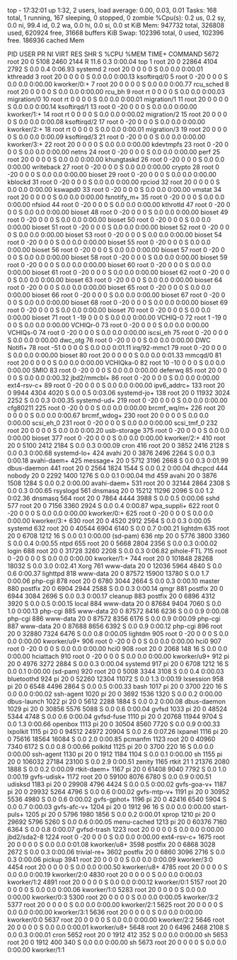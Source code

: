 top - 17:32:01 up  1:32,  2 users,  load average: 0.00, 0.03, 0.01
Tasks: 168 total,   1 running, 167 sleeping,   0 stopped,   0 zombie
%Cpu(s):  0.2 us,  0.2 sy,  0.0 ni, 99.4 id,  0.2 wa,  0.0 hi,  0.0 si,  0.0 st
KiB Mem:    947732 total,   326808 used,   620924 free,    31668 buffers
KiB Swap:   102396 total,        0 used,   102396 free.   186936 cached Mem

  PID USER      PR  NI    VIRT    RES    SHR S  %CPU %MEM     TIME+ COMMAND
 5672 root      20   0    5108   2460   2144 R  11.6  0.3   0:00.04 top
    1 root      20   0   22864   4104   2792 S   0.0  0.4   0:06.93 systemd
    2 root      20   0       0      0      0 S   0.0  0.0   0:00.01 kthreadd
    3 root      20   0       0      0      0 S   0.0  0.0   0:00.13 ksoftirqd/0
    5 root       0 -20       0      0      0 S   0.0  0.0   0:00.00 kworker/0:+
    7 root      20   0       0      0      0 S   0.0  0.0   0:00.77 rcu_sched
    8 root      20   0       0      0      0 S   0.0  0.0   0:00.00 rcu_bh
    9 root      rt   0       0      0      0 S   0.0  0.0   0:00.03 migration/0
   10 root      rt   0       0      0      0 S   0.0  0.0   0:00.01 migration/1
   11 root      20   0       0      0      0 S   0.0  0.0   0:00.14 ksoftirqd/1
   13 root       0 -20       0      0      0 S   0.0  0.0   0:00.00 kworker/1:+
   14 root      rt   0       0      0      0 S   0.0  0.0   0:00.02 migration/2
   15 root      20   0       0      0      0 S   0.0  0.0   0:00.08 ksoftirqd/2
   17 root       0 -20       0      0      0 S   0.0  0.0   0:00.00 kworker/2:+
   18 root      rt   0       0      0      0 S   0.0  0.0   0:00.01 migration/3
   19 root      20   0       0      0      0 S   0.0  0.0   0:00.09 ksoftirqd/3
   21 root       0 -20       0      0      0 S   0.0  0.0   0:00.00 kworker/3:+
   22 root      20   0       0      0      0 S   0.0  0.0   0:00.00 kdevtmpfs
   23 root       0 -20       0      0      0 S   0.0  0.0   0:00.00 netns
   24 root       0 -20       0      0      0 S   0.0  0.0   0:00.00 perf
   25 root      20   0       0      0      0 S   0.0  0.0   0:00.00 khungtaskd
   26 root       0 -20       0      0      0 S   0.0  0.0   0:00.00 writeback
   27 root       0 -20       0      0      0 S   0.0  0.0   0:00.00 crypto
   28 root       0 -20       0      0      0 S   0.0  0.0   0:00.00 bioset
   29 root       0 -20       0      0      0 S   0.0  0.0   0:00.00 kblockd
   31 root       0 -20       0      0      0 S   0.0  0.0   0:00.00 rpciod
   32 root      20   0       0      0      0 S   0.0  0.0   0:00.00 kswapd0
   33 root       0 -20       0      0      0 S   0.0  0.0   0:00.00 vmstat
   34 root      20   0       0      0      0 S   0.0  0.0   0:00.00 fsnotify_m+
   35 root       0 -20       0      0      0 S   0.0  0.0   0:00.00 nfsiod
   44 root       0 -20       0      0      0 S   0.0  0.0   0:00.00 kthrotld
   47 root       0 -20       0      0      0 S   0.0  0.0   0:00.00 bioset
   48 root       0 -20       0      0      0 S   0.0  0.0   0:00.00 bioset
   49 root       0 -20       0      0      0 S   0.0  0.0   0:00.00 bioset
   50 root       0 -20       0      0      0 S   0.0  0.0   0:00.00 bioset
   51 root       0 -20       0      0      0 S   0.0  0.0   0:00.00 bioset
   52 root       0 -20       0      0      0 S   0.0  0.0   0:00.00 bioset
   53 root       0 -20       0      0      0 S   0.0  0.0   0:00.00 bioset
   54 root       0 -20       0      0      0 S   0.0  0.0   0:00.00 bioset
   55 root       0 -20       0      0      0 S   0.0  0.0   0:00.00 bioset
   56 root       0 -20       0      0      0 S   0.0  0.0   0:00.00 bioset
   57 root       0 -20       0      0      0 S   0.0  0.0   0:00.00 bioset
   58 root       0 -20       0      0      0 S   0.0  0.0   0:00.00 bioset
   59 root       0 -20       0      0      0 S   0.0  0.0   0:00.00 bioset
   60 root       0 -20       0      0      0 S   0.0  0.0   0:00.00 bioset
   61 root       0 -20       0      0      0 S   0.0  0.0   0:00.00 bioset
   62 root       0 -20       0      0      0 S   0.0  0.0   0:00.00 bioset
   63 root       0 -20       0      0      0 S   0.0  0.0   0:00.00 bioset
   64 root       0 -20       0      0      0 S   0.0  0.0   0:00.00 bioset
   65 root       0 -20       0      0      0 S   0.0  0.0   0:00.00 bioset
   66 root       0 -20       0      0      0 S   0.0  0.0   0:00.00 bioset
   67 root       0 -20       0      0      0 S   0.0  0.0   0:00.00 bioset
   68 root       0 -20       0      0      0 S   0.0  0.0   0:00.00 bioset
   69 root       0 -20       0      0      0 S   0.0  0.0   0:00.00 bioset
   70 root       0 -20       0      0      0 S   0.0  0.0   0:00.00 bioset
   71 root       1 -19       0      0      0 S   0.0  0.0   0:00.00 VCHIQ-0
   72 root       1 -19       0      0      0 S   0.0  0.0   0:00.00 VCHIQr-0
   73 root       0 -20       0      0      0 S   0.0  0.0   0:00.00 VCHIQs-0
   74 root       0 -20       0      0      0 S   0.0  0.0   0:00.00 iscsi_eh
   75 root       0 -20       0      0      0 S   0.0  0.0   0:00.00 dwc_otg
   76 root       0 -20       0      0      0 S   0.0  0.0   0:00.00 DWC Notifi+
   78 root     -51   0       0      0      0 S   0.0  0.0   0:01.11 irq/92-mmc1
   79 root       0 -20       0      0      0 S   0.0  0.0   0:00.00 bioset
   80 root      20   0       0      0      0 S   0.0  0.0   0:01.33 mmcqd/0
   81 root      20   0       0      0      0 S   0.0  0.0   0:00.00 VCHIQka-0
   82 root      10 -10       0      0      0 S   0.0  0.0   0:00.00 SMIO
   83 root       0 -20       0      0      0 S   0.0  0.0   0:00.00 deferwq
   85 root      20   0       0      0      0 S   0.0  0.0   0:00.32 jbd2/mmcbl+
   86 root       0 -20       0      0      0 S   0.0  0.0   0:00.00 ext4-rsv-c+
   89 root       0 -20       0      0      0 S   0.0  0.0   0:00.00 ipv6_addrc+
  133 root      20   0    9944   4304   4020 S   0.0  0.5   0:03.06 systemd-jo+
  138 root      20   0   11932   3024   2252 S   0.0  0.3   0:00.35 systemd-ud+
  219 root       0 -20       0      0      0 S   0.0  0.0   0:00.00 cfg80211
  225 root       0 -20       0      0      0 S   0.0  0.0   0:00.00 brcmf_wq/m+
  226 root      20   0       0      0      0 S   0.0  0.0   0:00.67 brcmf_wdog+
  230 root      20   0       0      0      0 S   0.0  0.0   0:00.00 scsi_eh_0
  231 root       0 -20       0      0      0 S   0.0  0.0   0:00.00 scsi_tmf_0
  232 root      20   0       0      0      0 S   0.0  0.0   0:00.20 usb-storage
  375 root       0 -20       0      0      0 S   0.0  0.0   0:00.00 bioset
  377 root       0 -20       0      0      0 S   0.0  0.0   0:00.00 kworker/2:+
  410 root      20   0    5100   2412   2184 S   0.0  0.3   0:00.09 cron
  416 root      20   0    3852   2416   2128 S   0.0  0.3   0:00.68 systemd-lo+
  424 avahi     20   0    3876   2496   2264 S   0.0  0.3   0:00.18 avahi-daem+
  425 message+  20   0    5712   3196   2668 S   0.0  0.3   0:01.99 dbus-daemon
  441 root      20   0    2564   1824   1544 S   0.0  0.2   0:00.04 dhcpcd
  444 nobody    20   0    2292   1400   1276 S   0.0  0.1   0:00.04 thd
  459 avahi     20   0    3876   1508   1284 S   0.0  0.2   0:00.00 avahi-daem+
  531 root      20   0   32144   2864   2308 S   0.0  0.3   0:00.65 rsyslogd
  561 dnsmasq   20   0   15212  11296   2096 S   0.0  1.2   0:02.36 dnsmasq
  564 root      20   0    7864   4444   3988 S   0.0  0.5   0:00.06 sshd
  577 root      20   0    7156   3360   2924 S   0.0  0.4   0:00.87 wpa_suppli+
  622 root       0 -20       0      0      0 S   0.0  0.0   0:00.00 kworker/0:+
  625 root       0 -20       0      0      0 S   0.0  0.0   0:00.00 kworker/3:+
  630 root      20   0    4520   2912   2564 S   0.0  0.3   0:00.05 systemd
  632 root      20   0   40544   6904   6140 S   0.0  0.7   0:00.21 lightdm
  635 root      20   0    6708   1212     16 S   0.0  0.1   0:00.00 (sd-pam)
  636 ntp       20   0    5776   3800   3360 S   0.0  0.4   0:00.55 ntpd
  655 root      20   0    5668   2804   2356 S   0.0  0.3   0:00.02 login
  688 root      20   0   31728   3260   2208 S   0.0  0.3   0:06.82 pihole-FTL
  715 root       0 -20       0      0      0 S   0.0  0.0   0:00.00 kworker/1:+
  744 root      20   0  101848  28268  18032 S   0.0  3.0   0:02.41 Xorg
  761 www-data  20   0   12036   5964   4840 S   0.0  0.6   0:00.37 lighttpd
  818 www-data  20   0   87572  15900  13780 S   0.0  1.7   0:00.06 php-cgi
  878 root      20   0    6780   3044   2664 S   0.0  0.3   0:00.10 master
  880 postfix   20   0    6904   2944   2588 S   0.0  0.3   0:00.14 qmgr
  881 postfix   20   0    6944   3084   2696 S   0.0  0.3   0:00.17 cleanup
  883 postfix   20   0    6896   4312   3920 S   0.0  0.5   0:00.15 local
  884 www-data  20   0   87684   9404   7060 S   0.0  1.0   0:00.13 php-cgi
  885 www-data  20   0   87572   8416   6236 S   0.0  0.9   0:00.08 php-cgi
  886 www-data  20   0   87572   8356   6176 S   0.0  0.9   0:00.09 php-cgi
  887 www-data  20   0   87688   8656   6392 S   0.0  0.9   0:00.12 php-cgi
  896 root      20   0   32880   7324   6476 S   0.0  0.8   0:00.05 lightdm
  905 root       0 -20       0      0      0 S   0.0  0.0   0:00.00 kworker/u9+
  906 root       0 -20       0      0      0 S   0.0  0.0   0:00.00 hci0
  907 root       0 -20       0      0      0 S   0.0  0.0   0:00.00 hci0
  908 root      20   0    2068    148     16 S   0.0  0.0   0:00.00 hciattach
  910 root       0 -20       0      0      0 S   0.0  0.0   0:00.00 kworker/u9+
  912 pi        20   0    4976   3272   2884 S   0.0  0.3   0:00.04 systemd
  917 pi        20   0    6708   1212     16 S   0.0  0.1   0:00.00 (sd-pam)
  920 root      20   0    5008   3344   3108 S   0.0  0.4   0:00.03 bluetoothd
  924 pi        20   0   52260  12304  11072 S   0.0  1.3   0:00.19 lxsession
  958 pi        20   0    6548   4496   2864 S   0.0  0.5   0:00.33 bash
 1017 pi        20   0    3700    220     16 S   0.0  0.0   0:00.02 ssh-agent
 1020 pi        20   0    3692   1536   1320 S   0.0  0.2   0:00.00 dbus-launch
 1022 pi        20   0    5612   2288   1884 S   0.0  0.2   0:00.08 dbus-daemon
 1029 pi        20   0   30856   5576   5088 S   0.0  0.6   0:00.04 gvfsd
 1033 pi        20   0   48524   5344   4748 S   0.0  0.6   0:00.04 gvfsd-fuse
 1110 pi        20   0   20768  11944   9704 S   0.0  1.3   0:00.66 openbox
 1113 pi        20   0   30504   8560   7720 S   0.0  0.9   0:00.33 lxpolkit
 1115 pi        20   0   94512  24972  20904 S   0.0  2.6   0:07.26 lxpanel
 1116 pi        20   0   75616  18564  16084 S   0.0  2.0   0:00.85 pcmanfm
 1123 root      20   0   40960   7340   6172 S   0.0  0.8   0:00.66 polkitd
 1125 pi        20   0    3700    220     16 S   0.0  0.0   0:00.00 ssh-agent
 1130 pi        20   0    1912   1184   1104 S   0.0  0.1   0:00.00 sh
 1155 pi        20   0  106032  27184  23100 S   0.0  2.9   0:00.51 zenity
 1165 rtkit     21   1   21376   2080   1888 S   0.0  0.2   0:00.09 rtkit-daem+
 1167 pi        20   0   61408   9040   7792 S   0.0  1.0   0:00.19 gvfs-udisk+
 1172 root      20   0   59100   8076   6780 S   0.0  0.9   0:00.51 udisksd
 1183 pi        20   0   29908   4796   4424 S   0.0  0.5   0:00.02 gvfs-goa-v+
 1187 pi        20   0   29932   5264   4796 S   0.0  0.6   0:00.02 gvfs-mtp-v+
 1191 pi        20   0   30952   5536   4980 S   0.0  0.6   0:00.02 gvfs-gphot+
 1196 pi        20   0   42416   6540   5904 S   0.0  0.7   0:00.03 gvfs-afc-v+
 1204 pi        20   0    1912     96     16 S   0.0  0.0   0:00.00 start-puls+
 1205 pi        20   0    5796   1980   1856 S   0.0  0.2   0:00.01 xprop
 1210 pi        20   0   29692   5796   5260 S   0.0  0.6   0:00.05 menu-cached
 1213 pi        20   0   60376   7160   6364 S   0.0  0.8   0:00.07 gvfsd-trash
 1223 root      20   0       0      0      0 S   0.0  0.0   0:00.00 jbd2/sda2-8
 1224 root       0 -20       0      0      0 S   0.0  0.0   0:00.00 ext4-rsv-c+
 1675 root      20   0       0      0      0 S   0.0  0.0   0:01.08 kworker/u8+
 3598 postfix   20   0    6868   3028   2672 S   0.0  0.3   0:00.06 trivial-re+
 3602 postfix   20   0    6860   3096   2716 S   0.0  0.3   0:00.06 pickup
 3941 root      20   0       0      0      0 S   0.0  0.0   0:00.09 kworker/3:0
 4454 root      20   0       0      0      0 S   0.0  0.0   0:00.50 kworker/u8+
 4785 root      20   0       0      0      0 S   0.0  0.0   0:00.19 kworker/2:0
 4830 root      20   0       0      0      0 S   0.0  0.0   0:00.03 kworker/1:2
 4891 root      20   0       0      0      0 S   0.0  0.0   0:00.12 kworker/0:1
 5157 root      20   0       0      0      0 S   0.0  0.0   0:00.06 kworker/1:0
 5283 root      20   0       0      0      0 S   0.0  0.0   0:00.00 kworker/0:3
 5300 root      20   0       0      0      0 S   0.0  0.0   0:00.05 kworker/3:2
 5377 root      20   0       0      0      0 S   0.0  0.0   0:00.00 kworker/2:1
 5625 root      20   0       0      0      0 S   0.0  0.0   0:00.00 kworker/3:1
 5636 root      20   0       0      0      0 S   0.0  0.0   0:00.00 kworker/0:0
 5637 root      20   0       0      0      0 S   0.0  0.0   0:00.00 kworker/2:2
 5646 root      20   0       0      0      0 S   0.0  0.0   0:00.01 kworker/u8+
 5648 root      20   0    6496   2468   2108 S   0.0  0.3   0:00.01 cron
 5652 root      20   0    1912    412    352 S   0.0  0.0   0:00.00 sh
 5653 root      20   0    1912    400    340 S   0.0  0.0   0:00.00 sh
 5673 root      20   0       0      0      0 S   0.0  0.0   0:00.00 kworker/1:1
